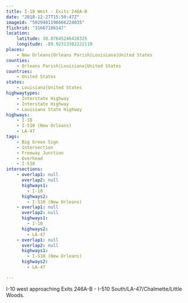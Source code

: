 ```yaml
---
title: I-10 West - Exits 246A-B
date: "2018-12-27T15:50:47Z"
imageid: "5029481196666224035"
flickrid: "31667186147"
location:
    latitude: 30.07645246428325
    longitude: -89.92313382222119
places:
    - New Orleans|Orleans Parish|Louisiana|United States
counties:
    - Orleans Parish|Louisiana|United States
countries:
    - United States
states:
    - Louisiana|United States
highwaytypes:
    - Interstate Highway
    - Interstate Highway
    - Louisiana State Highway
highways:
    - I-10
    - I-510 (New Orleans)
    - LA-47
tags:
    - Big Green Sign
    - Intersection
    - Freeway Junction
    - Overhead
    - I-510
intersections:
    - overlap1: null
      overlap2: null
      highways1:
        - I-10
      highways2:
        - I-510 (New Orleans)
    - overlap1: null
      overlap2: null
      highways1:
        - I-10
      highways2:
        - LA-47
    - overlap1: null
      overlap2: null
      highways1:
        - I-510 (New Orleans)
      highways2:
        - LA-47

---
```

I-10 west approaching Exits 246A-B - I-510 South/LA-47/Chalmette/Little Woods.